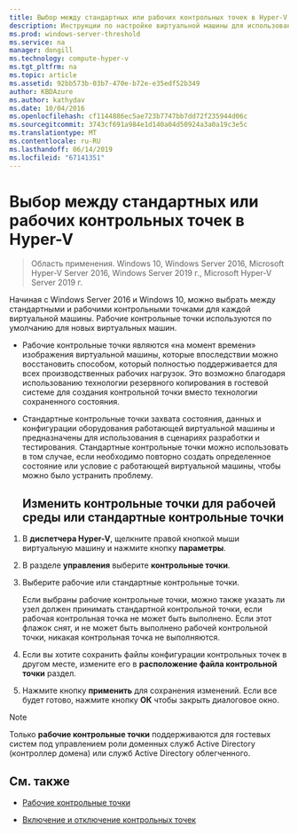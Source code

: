 ```yaml
---
title: Выбор между стандартных или рабочих контрольных точек в Hyper-V
description: Инструкции по настройке виртуальной машины для использования стандартных или рабочих контрольных точек
ms.prod: windows-server-threshold
ms.service: na
manager: dongill
ms.technology: compute-hyper-v
ms.tgt_pltfrm: na
ms.topic: article
ms.assetid: 92bb573b-03b7-470e-b72e-e35edf52b349
author: KBDAzure
ms.author: kathydav
ms.date: 10/04/2016
ms.openlocfilehash: cf1144886ec5ae723b7747bb7dd72f235944d06c
ms.sourcegitcommit: 3743cf691a984e1d140a04d50924a3a0a19c3e5c
ms.translationtype: MT
ms.contentlocale: ru-RU
ms.lasthandoff: 06/14/2019
ms.locfileid: "67141351"
---
```

# <a name="choose-between-standard-or-production-checkpoints-in-hyper-v"></a>Выбор между стандартных или рабочих контрольных точек в Hyper-V

>Область применения. Windows 10, Windows Server 2016, Microsoft Hyper-V Server 2016, Windows Server 2019 г., Microsoft Hyper-V Server 2019 г.

  
Начиная с Windows Server 2016 и Windows 10, можно выбрать между стандартными и рабочими контрольными точками для каждой виртуальной машины. Рабочие контрольные точки используются по умолчанию для новых виртуальных машин.
  
- Рабочие контрольные точки являются «на момент времени» изображения виртуальной машины, которые впоследствии можно восстановить способом, который полностью поддерживается для всех производственных рабочих нагрузок. Это возможно благодаря использованию технологии резервного копирования в гостевой системе для создания контрольной точки вместо технологии сохраненного состояния.  
  
- Стандартные контрольные точки захвата состояния, данных и конфигурации оборудования работающей виртуальной машины и предназначены для использования в сценариях разработки и тестирования. Стандартные контрольные точки можно использовать в том случае, если необходимо повторно создать определенное состояние или условие с работающей виртуальной машины, чтобы можно было устранить проблему.  
 
  ## <a name="change-checkpoints-to-production-or-standard-checkpoints"></a>Изменить контрольные точки для рабочей среды или стандартные контрольные точки  
  
1.  В **диспетчера Hyper-V**, щелкните правой кнопкой мыши виртуальную машину и нажмите кнопку **параметры**.  
  
2.  В разделе **управления** выберите **контрольные точки**.  
  
3.  Выберите рабочие или стандартные контрольные точки.  
  
    Если выбраны рабочие контрольные точки, можно также указать ли узел должен принимать стандартной контрольной точки, если рабочая контрольная точка не может быть выполнено. Если этот флажок снят, и не может быть выполнено рабочей контрольной точки, никакая контрольная точка не выполняются.  
  
4.  Если вы хотите сохранить файлы конфигурации контрольных точек в другом месте, измените его в **расположение файла контрольной точки** раздел.  
  
5.  Нажмите кнопку **применить** для сохранения изменений. Если все будет готово, нажмите кнопку **ОК** чтобы закрыть диалоговое окно.  
  
> [!NOTE]
> Только **рабочие контрольные точки** поддерживаются для гостевых систем под управлением роли доменных служб Active Directory (контроллер домена) или служб Active Directory облегченного.

## <a name="see-also"></a>См. также  
  
-   [Рабочие контрольные точки](../What-s-new-in-Hyper-V-on-Windows.md#production-checkpoints-new)  
  
-   [Включение и отключение контрольных точек](Enable-or-disable-checkpoints-in-Hyper-V.md)  
  


